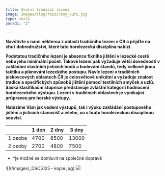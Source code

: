 ```yaml
---
title: Skalní tradiční lezení
image: images/blog/rozsireny_kurz.jpg
type: skaly
poradi: "2"

---
```

**Navštivte s námi některou z oblastí tradičního lezení v ČR a přijďte na chuť dobrodružství, které tato horolezecká disciplína nabízí.**

**Podstatou tradičního lezení je absence fixního jištění v lezecké cestě nebo jeho minimální počet. Takové lezení pak vyžaduje větší dovednosti v zakládání vlastních jisticích bodů a budování štandů, tedy celkově jinou taktiku a plánování lezeckého postupu. Navíc lezení v tradičních pískovcových oblastech ČR je celosvětově unikátní a vyžaduje znalost tradice a specifických způsobů jištění pomocí textilních smyček a uzlů. Saská klasifikační stupnice představuje zvláštní kategorii hodnocení horolezeckého výstupu. Lezení v tradičních oblastech je vynikající průpravou pro horské výstupy.**

**Nabízíme Vám jak vedení výstupů, tak i výuku zakládání postupového jištění a jisticích stanovišť a všeho, co s touto horolezeckou disciplínou souvisí.**

|  | 1 den | 2 dny | 3 dny |
| --- | --- | --- | --- |
| 1 osoba | 4700 | 8500 | 13000 |
| 2 osoby | 2700 | 4800 | 7500 |

* *je možné se domluvit na společné dopravě

![](/images/_DSC5125 - kopie.jpg)
![](/images/DSCN5549.JPG)